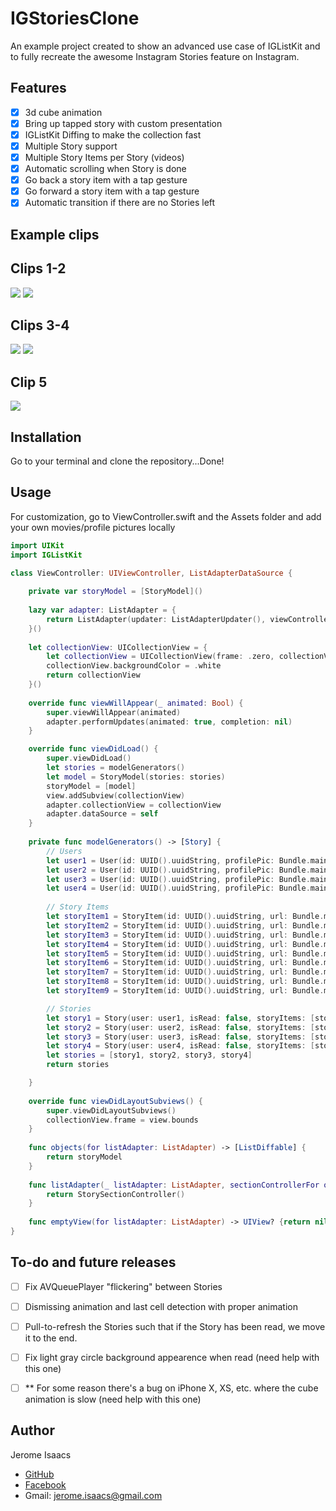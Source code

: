 # IGStoriesClone
An example project created to show an advanced use case of IGListKit and to fully recreate the awesome Instagram Stories feature on Instagram.


## Features

- [x] 3d cube animation
- [x] Bring up tapped story with custom presentation
- [x] IGListKit Diffing to make the collection fast
- [x] Multiple Story support
- [x] Multiple Story Items per Story (videos)
- [x] Automatic scrolling when Story is done
- [x] Go back a story item with a tap gesture
- [x] Go forward a story item with a tap gesture
- [x] Automatic transition if there are no Stories left

## Example clips

## Clips 1-2

<p>
  <img src = "https://github.com/jboo1212/Assets/blob/master/igstories1.gif">
  <img src = "https://github.com/jboo1212/Assets/blob/master/igstories2.gif">
  </p>
  
## Clips 3-4
<p>
  <img src = "https://github.com/jboo1212/Assets/blob/master/igstories3.gif">
  <img src = "https://github.com/jboo1212/Assets/blob/master/igstories4.gif">
</p>

## Clip 5

<p>
  <img src = "https://github.com/jboo1212/Assets/blob/master/igstories5.gif">
</p>


## Installation

Go to your terminal and clone the repository...Done!

## Usage

For customization, go to ViewController.swift and the Assets folder and add your own movies/profile pictures locally

```swift
import UIKit
import IGListKit

class ViewController: UIViewController, ListAdapterDataSource {
    
    private var storyModel = [StoryModel]()
    
    lazy var adapter: ListAdapter = {
        return ListAdapter(updater: ListAdapterUpdater(), viewController: self)
    }()
    
    let collectionView: UICollectionView = {
        let collectionView = UICollectionView(frame: .zero, collectionViewLayout: UICollectionViewFlowLayout())
        collectionView.backgroundColor = .white
        return collectionView
    }()
    
    override func viewWillAppear(_ animated: Bool) {
        super.viewWillAppear(animated)
        adapter.performUpdates(animated: true, completion: nil)
    }

    override func viewDidLoad() {
        super.viewDidLoad()
        let stories = modelGenerators()
        let model = StoryModel(stories: stories)
        storyModel = [model]
        view.addSubview(collectionView)
        adapter.collectionView = collectionView
        adapter.dataSource = self
    }
    
    private func modelGenerators() -> [Story] {
        // Users
        let user1 = User(id: UUID().uuidString, profilePic: Bundle.main.url(forResource: "jeromeythehomie", withExtension: "jpg")!, handle: "jeromeythehomie")
        let user2 = User(id: UUID().uuidString, profilePic: Bundle.main.url(forResource: "mattlee077", withExtension: "jpg")!, handle: "mattlee077")
        let user3 = User(id: UUID().uuidString, profilePic: Bundle.main.url(forResource: "asethics", withExtension: "jpg")!, handle: "asethics")
        let user4 = User(id: UUID().uuidString, profilePic: Bundle.main.url(forResource: "nat.pat33", withExtension: "jpg")!, handle: "nat.pat33")
        
        // Story Items
        let storyItem1 = StoryItem(id: UUID().uuidString, url: Bundle.main.url(forResource: "IMG_0021", withExtension: "mov")!)
        let storyItem2 = StoryItem(id: UUID().uuidString, url: Bundle.main.url(forResource: "IMG_0460", withExtension: "mov")!)
        let storyItem3 = StoryItem(id: UUID().uuidString, url: Bundle.main.url(forResource: "IMG_1539", withExtension: "mov")!)
        let storyItem4 = StoryItem(id: UUID().uuidString, url: Bundle.main.url(forResource: "IMG_1636", withExtension: "mov")!)
        let storyItem5 = StoryItem(id: UUID().uuidString, url: Bundle.main.url(forResource: "IMG_1691", withExtension: "mov")!)
        let storyItem6 = StoryItem(id: UUID().uuidString, url: Bundle.main.url(forResource: "IMG_1704", withExtension: "mov")!)
        let storyItem7 = StoryItem(id: UUID().uuidString, url: Bundle.main.url(forResource: "IMG_1705", withExtension: "mov")!)
        let storyItem8 = StoryItem(id: UUID().uuidString, url: Bundle.main.url(forResource: "IMG_1706", withExtension: "mov")!)
        let storyItem9 = StoryItem(id: UUID().uuidString, url: Bundle.main.url(forResource: "IMG_1707", withExtension: "mov")!)

        // Stories
        let story1 = Story(user: user1, isRead: false, storyItems: [storyItem1, storyItem2, storyItem3])
        let story2 = Story(user: user2, isRead: false, storyItems: [storyItem4, storyItem5, storyItem6, storyItem7])
        let story3 = Story(user: user3, isRead: false, storyItems: [storyItem8])
        let story4 = Story(user: user4, isRead: false, storyItems: [storyItem9])
        let stories = [story1, story2, story3, story4]
        return stories

    }
    
    override func viewDidLayoutSubviews() {
        super.viewDidLayoutSubviews()
        collectionView.frame = view.bounds
    }
    
    func objects(for listAdapter: ListAdapter) -> [ListDiffable] {
        return storyModel
    }
    
    func listAdapter(_ listAdapter: ListAdapter, sectionControllerFor object: Any) -> ListSectionController {        
        return StorySectionController()
    }
    
    func emptyView(for listAdapter: ListAdapter) -> UIView? {return nil}
}

```

## To-do and future releases

- [ ] Fix AVQueuePlayer "flickering" between Stories
- [ ] Dismissing animation and last cell detection with proper animation
- [ ] Pull-to-refresh the Stories such that if the Story has been read, we move it to the end.
- [ ] Fix light gray circle background appearence when read (need help with this one)
- [ ] ** For some reason there's a bug on iPhone X, XS, etc. where the cube animation is slow (need help with this one)


## <a name="author"> Author
  
Jerome Isaacs

- [GitHub](https://github.com/jboo1212)
- [Facebook](https://www.facebook.com/jerome.isaacs.12)
- Gmail: jerome.isaacs@gmail.com
